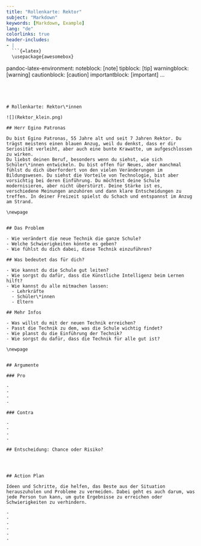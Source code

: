 ```yaml
---
title: "Rollenkarte: Rektor"
subject: "Markdown"
keywords: [Markdown, Example]
lang: "de"
colorlinks: true
header-includes:
- |
  ```{=latex}
  \usepackage{awesomebox}
  ```
pandoc-latex-environment:
  noteblock: [note]
  tipblock: [tip]
  warningblock: [warning]
  cautionblock: [caution]
  importantblock: [important]
...
```




# Rollenkarte: Rektor\*innen

![](Rektor_klein.png)

## Herr Egino Patronas

Du bist Egino Patronas, 55 Jahre alt und seit 7 Jahren Rektor. Du trägst meistens einen blauen Anzug, weil du denkst, dass er dir Seriosität verleiht, aber auch eine bunte Krawatte, um aufgeschlossen zu wirken. 
Du liebst deinen Beruf, besonders wenn du siehst, wie sich Schüler\*innen entwickeln. Du bist offen für Neues, aber manchmal fühlst du dich überfordert von den vielen Veränderungen im Bildungswesen. Du siehst die Vorteile von Technologie, bist aber vorsichtig bei deren Einführung. Du möchtest deine Schule modernisieren, aber nicht überstürzt. Deine Stärke ist es, verschiedene Meinungen anzuhören und dann klare Entscheidungen zu treffen. In deiner Freizeit spielst du Schach und entspannst im Anzug am Strand.

\newpage


## Das Problem

- Wie verändert die neue Technik die ganze Schule?
- Welche Schwierigkeiten könnte es geben?
- Wie fühlst du dich dabei, diese Technik einzuführen?

## Was bedeutet das für dich?

- Wie kannst du die Schule gut leiten?
- Wie sorgst du dafür, dass die Künstliche Intelligenz beim Lernen hilft?
- Wie kannst du alle mitmachen lassen:
  - Lehrkräfte
  - Schüler\*innen
  - Eltern

## Mehr Infos

- Was willst du mit der neuen Technik erreichen?
- Passt die Technik zu dem, was die Schule wichtig findet?
- Wie planst du die Einführung der Technik?
- Wie sorgst du dafür, dass die Technik für alle gut ist?

\newpage


## Argumente

### Pro

-
-
-
-

### Contra

-
-
-
-

## Entscheidung: Chance oder Risiko?




## Action Plan

Ideen und Schritte, die helfen, das Beste aus der Situation herauszuholen und Probleme zu vermeiden. Dabei geht es auch darum, was jede Person tun kann, um gute Ergebnisse zu erreichen oder Schwierigkeiten zu verhindern.

-
-
-
-
-
-
